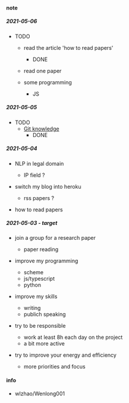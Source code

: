 
#### note  

##### 2021-05-06  
  * TODO  
    - read the article 'how to read papers'  
        + DONE  

    - read one paper  

    - some programming  
        + JS  

##### 2021-05-05  
  * TODO  
    - [Git knowledge](https://jwiegley.github.io/git-from-the-bottom-up/)  
        + DONE  


##### 2021-05-04  
  * NLP in legal domain  
    - IP field ?    

  * switch my blog into heroku  
    - rss papers ?  

  * how to read papers  

##### 2021-05-03  - target  
  * join a group for a research paper  
    - paper reading  

  * improve my programming  
    - scheme  
    - js/typescript  
    - python  

  * improve my skills  
    - writing  
    - publich speaking  


  * try to be responsible  
    - work at least 8h each day on the project  
    - a bit more active  

  * try to improve your energy and efficiency    
    - more priorities and focus  


#### info
  *  wlzhao/Wenlong001  